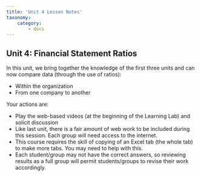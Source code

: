 ```yaml
---
title: 'Unit 4 Lesson Notes'
taxonomy:
    category:
        - docs
---
```


## Unit 4: Financial Statement Ratios

In this unit, we bring together the knowledge of the first three units and can now compare data (through the use of ratios):
- Within the organization
- From one company to another

Your actions are:

- Play the web-based videos (at the beginning of the Learning Lab) and solicit discussion
- Like last unit, there is a fair amount of web work to be included during this session. Each group will need access to the internet.
- This course requires the skill of copying of an Excel tab (the whole tab) to make more tabs. You may need to help with this.
- Each student/group may not have the correct answers, so reviewing results as a full group will permit students/groups to revise their work accordingly.
